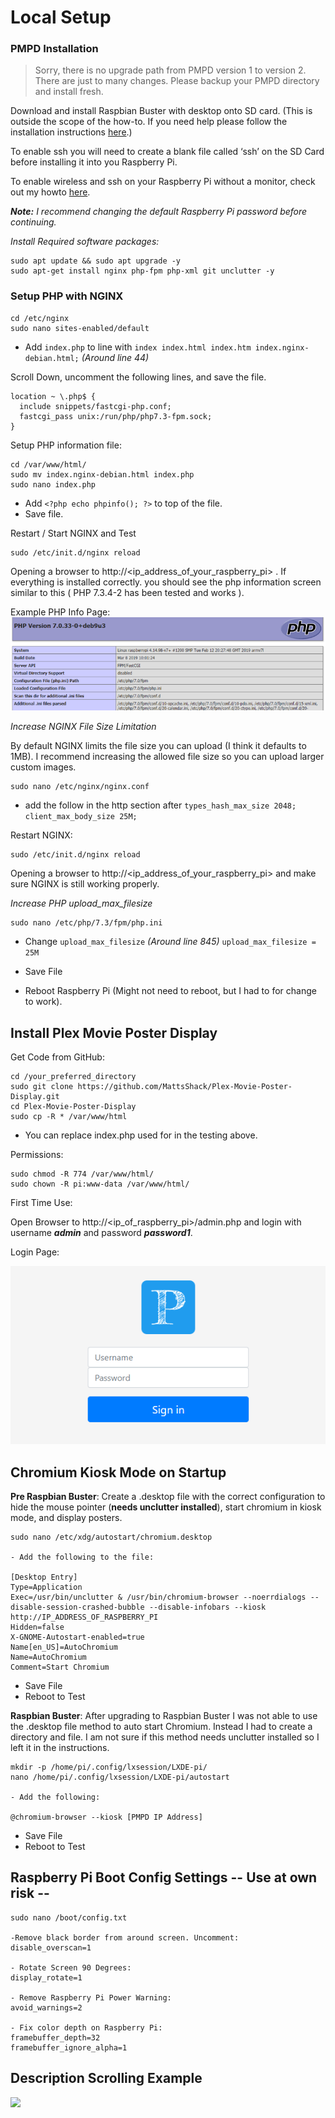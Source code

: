 # Local Setup

### **PMPD Installation**
<p>
<blockquote>
Sorry, there is no upgrade path from PMPD version 1 to version 2. There
 are just to many changes. Please backup your PMPD directory and 
install fresh.
</blockquote><p>

Download and install Raspbian Buster with desktop onto SD card.
(This is outside the scope of the how-to. If you need help please follow the installation instructions [here](https://www.raspberrypi.org/documentation/installation/installing-images/).)

To enable ssh you will need to create a blank file called ‘ssh’ on the SD Card before installing it into you Raspberry Pi.

To enable wireless and ssh on your Raspberry Pi without a monitor, check out my howto [here](https://www.mattsshack.com/headless-raspbian-setup/).

_**Note:** I recommend changing the default Raspberry Pi password before continuing._

_Install Required software packages:_

    sudo apt update && sudo apt upgrade -y
    sudo apt-get install nginx php-fpm php-xml git unclutter -y

### **Setup PHP with NGINX**

    cd /etc/nginx
    sudo nano sites-enabled/default
<p>

- Add `index.php` to line with `index index.html index.htm index.nginx-debian.html;`
    _(Around line 44)_

Scroll Down, uncomment the following lines, and save the file.

    location ~ \.php$ {
      include snippets/fastcgi-php.conf;
      fastcgi_pass unix:/run/php/php7.3-fpm.sock;
    }

Setup PHP information file:

    cd /var/www/html/
    sudo mv index.nginx-debian.html index.php
    sudo nano index.php
- Add `<?php echo phpinfo(); ?>` to top of the file.
- Save file.

Restart / Start NGINX and Test

    sudo /etc/init.d/nginx reload

Opening a browser to http://<ip_address_of_your_raspberry_pi> . If everything is installed correctly. you should see the php information screen similar to this ( PHP 7.3.4-2 has been tested and works ).


Example PHP Info Page:
![](phpinfo-example.png)

_Increase NGINX File Size Limitation_

By default NGINX limits the file size you can upload (I think it defaults to 1MB). I recommend increasing the allowed file size so you can upload larger custom images.

    sudo nano /etc/nginx/nginx.conf

- add the follow in the http section after `types_hash_max_size 2048;`\
`client_max_body_size 25M;`

Restart NGINX:

    sudo /etc/init.d/nginx reload

Opening a browser to http://<ip_address_of_your_raspberry_pi> and make sure NGINX is still working properly.

_Increase PHP upload_max_filesize_

    sudo nano /etc/php/7.3/fpm/php.ini

- Change `upload_max_filesize` _(Around line 845)_
`upload_max_filesize = 25M`

- Save File
- Reboot Raspberry Pi (Might not need to reboot, but I had to for change to work).
 
## Install Plex Movie Poster Display

Get Code from GitHub:

    cd /your_preferred_directory 
    sudo git clone https://github.com/MattsShack/Plex-Movie-Poster-Display.git
    cd Plex-Movie-Poster-Display
    sudo cp -R * /var/www/html
    
- You can replace index.php used for in the testing above.
 
Permissions:

    sudo chmod -R 774 /var/www/html/
    sudo chown -R pi:www-data /var/www/html/

First Time Use:

Open Browser to http://<ip_of_raspberry_pi>/admin.php and login with username **_admin_** and password **_password1_**.

Login Page:

![](login-example.png)


## Chromium Kiosk Mode on Startup

**Pre Raspbian Buster**: Create a .desktop file with the correct configuration to hide the mouse pointer (**needs unclutter installed**), start chromium in kiosk mode, and display posters.

    sudo nano /etc/xdg/autostart/chromium.desktop

    - Add the following to the file:
    
    [Desktop Entry]
    Type=Application
    Exec=/usr/bin/unclutter & /usr/bin/chromium-browser --noerrdialogs --disable-session-crashed-bubble --disable-infobars --kiosk http://IP_ADDRESS_OF_RASPBERRY_PI
    Hidden=false
    X-GNOME-Autostart-enabled=true
    Name[en_US]=AutoChromium
    Name=AutoChromium
    Comment=Start Chromium

- Save File
- Reboot to Test
 
**Raspbian Buster**: After upgrading to Raspbian Buster I was not able to use the .desktop file method to auto start Chromium. Instead I had to create a directory and file. I am not sure if this method needs unclutter installed so I left it in the instructions.

    mkdir -p /home/pi/.config/lxsession/LXDE-pi/
    nano /home/pi/.config/lxsession/LXDE-pi/autostart

    - Add the following:
    
    @chromium-browser --kiosk [PMPD IP Address]

- Save File
- Reboot to Test
 
 ## Raspberry Pi Boot Config Settings -- Use at own risk --

    sudo nano /boot/config.txt
    
    -Remove black border from around screen. Uncomment:
    disable_overscan=1
    
    - Rotate Screen 90 Degrees:
    display_rotate=1
    
    - Remove Raspberry Pi Power Warning:
    avoid_warnings=2
    
    - Fix color depth on Raspberry Pi:
    framebuffer_depth=32
    framebuffer_ignore_alpha=1

## Description Scrolling Example

[![](https://img.youtube.com/vi/7BrXlbvWOo4/0.jpg)](https://www.youtube.com/watch?v=7BrXlbvWOo4)